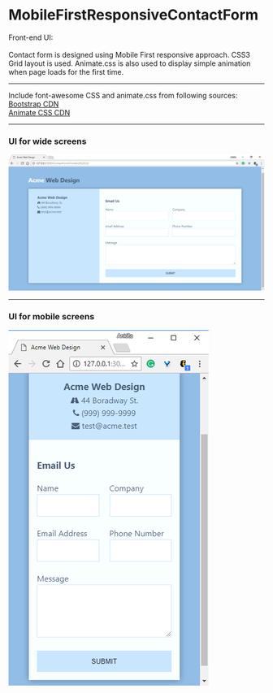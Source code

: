 # MobileFirstResponsiveContactForm
Front-end UI:  
<br/>
Contact form is designed using Mobile First responsive approach. CSS3 Grid layout is used. Animate.css is also used to display simple animation when page loads for the first time.
<hr>
Include font-awesome CSS and animate.css from following sources:<br/>
<a href="https://www.bootstrapcdn.com/fontawesome/">Bootstrap CDN</a> <br/>
<a href="https://cdnjs.com/libraries/animate.css/">Animate CSS CDN</a>
<hr>
<h3>UI for wide screens</h3>
<img src="https://github.com/patilankita79/MobileFirstResponsiveContactForm/blob/master/Screenshots/UI%20for%20wide%20screens.png" />
<hr>
<h3>UI for mobile screens</h3>
<img src="https://github.com/patilankita79/MobileFirstResponsiveContactForm/blob/master/Screenshots/UI%20for%20Mobile%20Screen.png" />
